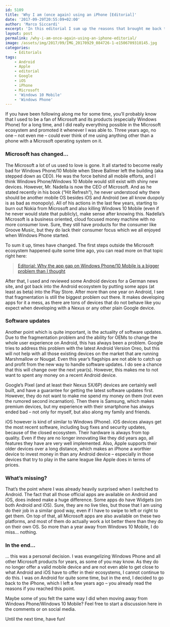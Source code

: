 ```yaml
---
id: 5109
title: 'Why I am (once again) using an iPhone [Editorial]'
date: '2017-09-29T20:55:09+02:00'
author: 'Marco Siccardi'
excerpt: 'In this editorial I sum up the reasons that brought me back to the iPhone as my daily driver.'
layout: post
permalink: /why-i-am-once-again-using-an-iphone-editorial/
image: /assets/img/2017/09/IMG_20170929_084726-1-e1506709310145.jpg
categories:
    - Editorials
tags:
    - Android
    - Apple
    - editorial
    - Google
    - iOS
    - iPhone
    - Microsoft
    - 'Windows 10 Mobile'
    - 'Windows Phone'
---
```


If you have been following along me for some time, you’ll probably know that I used to be a fan of Microsoft and its products (especially Windows Phone) for a long time, and I did really everything possible in the Microsoft ecosystem and promoted it whenever I was able to. Three years ago, no one – not even me – could ever think of me using anything other than a phone with a Microsoft operating system on it.

### Microsoft has changed…

The Microsoft a lot of us used to love is gone. It all started to become really bad for Windows Phone/10 Mobile when Steve Ballmer left the building (aka stepped down as CEO). He was the force behind all mobile efforts, and I think Windows Phone/Windows 10 Mobile would still exist with shiny new devices. However, Mr. Nadella is now the CEO of Microsoft. And as he stated recently in his book (“Hit Refresh”), he never understood why there should be another mobile OS besides iOS and Android (we all know <span id="BS442308038"></span><span id="OS442308038">duopoly </span>is as bad as monopoly). All of his actions in the last few years, starting to burn out Nokia from Microsoft and also killing Windows 10 Mobile (even if he never would state that publicly), make sense after knowing this. Nadella’s Microsoft is a business oriented, cloud focused money machine with no more consumer love. Sure, they still have products for the consumer like Groove Music, but they do lack their consumer focus which we all enjoyed when Windows Phone started.

To sum it up, times have changed. The first steps outside the Microsoft ecosystem happened quite some time ago, you can read more on that topic right here:

> [Editorial: Why the app gap on Windows Phone/10 Mobile is a bigger problem than I thought](https://msicc.net/editorial-why-the-app-gap-on-windows-phone10-mobile-is-a-bigger-problem-than-i-thought/)

<iframe class="wp-embedded-content" data-secret="kCTb8Tctpw" frameborder="0" height="338" loading="lazy" marginheight="0" marginwidth="0" sandbox="allow-scripts" scrolling="no" security="restricted" src="https://msicc.net/editorial-why-the-app-gap-on-windows-phone10-mobile-is-a-bigger-problem-than-i-thought/embed/#?secret=1eUcPgVXIt#?secret=kCTb8Tctpw" style="position: absolute; clip: rect(1px, 1px, 1px, 1px);" title="“Editorial: Why the app gap on Windows Phone/10 Mobile is a bigger problem than I thought” — MSicc's Blog" width="600"></iframe>

After that, I used and reviewed some Android devices for a German news site, and got back into the Android ecosystem by putting some apps (at least as beta) into the Play Store. After more than one year on Android, I see that fragmentation is still the biggest problem out there. It makes developing apps for it a mess, as there are tons of devices that do not behave like you expect when developing with a Nexus or any other plain Google device.

### Software updates

Another point which is quite important, is the actuality of software updates. Due to the fragmentation problem and the ability for OEMs to change the whole user experience on Android, this has always been a problem. Google tries to address this problem with the latest Android Version Oreo, but this will not help with all those existing devices on the market that are running Marshmallow or Nougat. Even this year’s flagships are not able to catch up and profit from the new way to handle software updates. I do see a chance that this will change over the next year(s). However, this makes me to not want to spent any money on a recent Android device.

Google’s Pixel (and at least their Nexus 5X/6P) devices are certainly well built, and have a guarantee for getting the latest software updates first. However, they do not want to make me spend my money on them (not even the rumored second incarnation). Then there is Samsung, which makes premium devices, but my experience with their smartphone has always ended bad – not only for myself, but also along my family and friends.

iOS however is kind of similar to Windows (Phone). iOS devices always get the most recent software, including bug fixes and security updates, because of the closed ecosystem. Their hardware is always from top quality. Even if they are no longer innovating like they did years ago, all features they have are very well implemented. Also, Apple supports their older devices over a long distance, which makes an iPhone a worthier device to invest money in than any Android device – especially in those devices that try to play in the same league like Apple does in terms of prices.

### What’s missing?

That’s the point where I was already heavily surprised when I switched to Android. The fact that all those official apps are available on Android and iOS, does indeed make a huge difference. Some apps do have Widgets (on both Android and iOS). Sure, they are no live tiles, but those that I am using do their job in a similar good way, even if I have to swipe to left or right to get them. On top of that, all Microsoft apps are also available on these two platforms, and most of them do actually work a lot better there than they do on their own OS. So more than a year away from Windows 10 Mobile, I do miss… nothing.

### In the end…

… this was a personal decision. I was evangelizing Windows Phone and all other Microsoft products for years, as some of you may know. As they do no longer offer a valid mobile device and are not even able to get close to what Android and iOS have to offer in their ecosystems, I cannot continue to do this. I was on Android for quite some time, but in the end, I decided to go back to the iPhone, which I left a few years ago – you already read the reasons if you reached this point.

Maybe some of you felt the same way I did when moving away from Windows Phone/Windows 10 Mobile? Feel free to start a discussion here in the comments or on social media.

Until the next time, have fun!